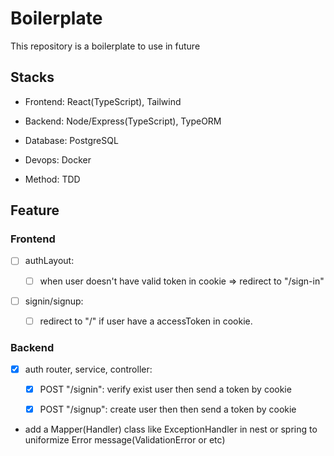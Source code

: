 # Boilerplate

This repository is a boilerplate to use in future

## Stacks

- Frontend: React(TypeScript), Tailwind

- Backend: Node/Express(TypeScript), TypeORM

- Database: PostgreSQL

- Devops: Docker

- Method: TDD

## Feature

### Frontend

- [ ] authLayout:

  - [ ] when user doesn't have valid token in cookie => redirect to "/sign-in"

- [ ] signin/signup:

  - [ ] redirect to "/" if user have a accessToken in cookie.

### Backend

- [x] auth router, service, controller:

  - [x] POST "/signin": verify exist user then send a token by cookie

  - [x] POST "/signup": create user then then send a token by cookie

- add a Mapper(Handler) class like ExceptionHandler in nest or spring to uniformize Error message(ValidationError or etc)
